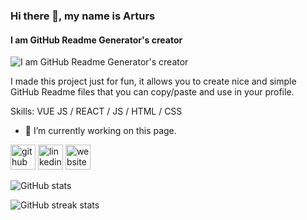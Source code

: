 ### Hi there 👋, my name is Arturs
#### I am GitHub Readme Generator's creator
![I am GitHub Readme Generator's creator](https://cdn.pixabay.com/photo/2022/01/22/09/03/polygons-6956577_1280.jpg)

I made this project just for fun, it allows you to create nice and simple GitHub Readme files that you can copy/paste and use in your profile.

Skills: VUE JS / REACT / JS / HTML / CSS

- 🔭 I’m currently working on this page. 


[<img src='https://cdn.jsdelivr.net/npm/simple-icons@3.0.1/icons/github.svg' alt='github' height='40'>](https://github.com/mdbatey)  [<img src='https://cdn.jsdelivr.net/npm/simple-icons@3.0.1/icons/linkedin.svg' alt='linkedin' height='40'>](https://www.linkedin.com/in/miles-batey/)  [<img src='https://cdn.jsdelivr.net/npm/simple-icons@3.0.1/icons/icloud.svg' alt='website' height='40'>](www.milesbatey.com)  

![GitHub stats](https://github-readme-stats.vercel.app/api?username=mdbatey&show_icons=true&count_private=true)  

![GitHub streak stats](https://streak-stats.demolab.com/?user=mdbatey)  

